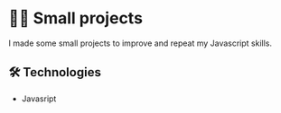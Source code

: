 # 👨‍💻 Small projects

I made some small projects to improve and repeat my Javascript skills. 

## 🛠️ Technologies

- Javasript
